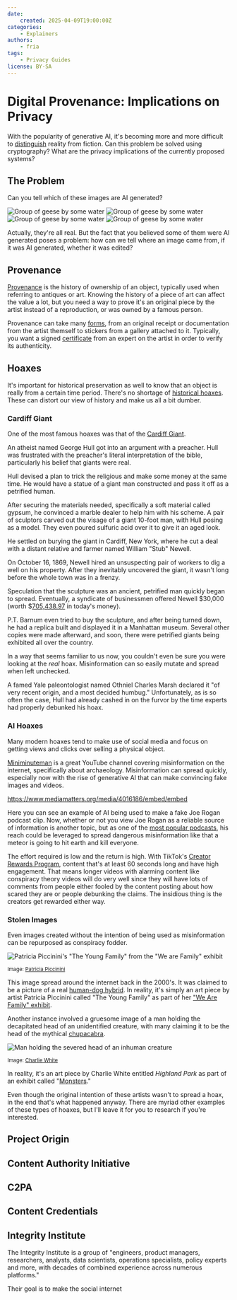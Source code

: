 ```yaml
---
date:
    created: 2025-04-09T19:00:00Z
categories:
    - Explainers
authors:
    - fria
tags:
    - Privacy Guides
license: BY-SA
---
```

# Digital Provenance: Implications on Privacy

With the popularity of generative AI, it's becoming more and more difficult to [distinguish](https://uwaterloo.ca/news/media/can-you-tell-ai-generated-people-real-ones) reality from fiction. Can this problem be solved using cryptography? What are the privacy implications of the currently proposed systems?<!-- more -->

## The Problem

Can you tell which of these images are AI generated?

![Group of geese by some water](../assets/images/digital-provenance/geese1.jpeg)
![Group of geese by some water](../assets/images/digital-provenance/geese2.jpeg)
![Group of geese by some water](../assets/images/digital-provenance/geese3.jpeg)
![Group of geese by some water](../assets/images/digital-provenance/geese4.jpeg)

Actually, they're all real. But the fact that you believed some of them were AI generated poses a problem: how can we tell where an image came from, if it was AI generated, whether it was edited?

## Provenance

[Provenance](https://youtu.be/K56EhgfCDjs) is the history of ownership of an object, typically used when referring to antiques or art. Knowing the history of a piece of art can affect the value a lot, but you need a way to prove it's an original piece by the artist instead of a reproduction, or was owned by a famous person.

Provenance can take many [forms](https://artbusiness.com/provwarn.html), from an original receipt or documentation from the artist themself to stickers from a gallery attached to it. Typically, you want a signed [certificate](https://www.artcertificate.co.uk/?id_article=2267) from an expert on the artist in order to verify its authenticity.

## Hoaxes

It's important for historical preservation as well to know that an object is really from a certain time period. There's no shortage of [historical hoaxes](https://www.history.com/articles/7-historical-hoaxes). These can distort our view of history and make us all a bit dumber.

### Cardiff Giant

One of the most famous hoaxes was that of the [Cardiff Giant](https://www.history.com/articles/the-cardiff-giant-fools-the-nation-145-years-ago).

An atheist named George Hull got into an argument with a preacher. Hull was frustrated with the preacher's literal interpretation of the bible, particularly his belief that giants were real.

Hull devised a plan to trick the religious and make some money at the same time. He would have a statue of a giant man constructed and pass it off as a petrified human.

After securing the materials needed, specifically a soft material called gypsum, he convinced a marble dealer to help him with his scheme. A pair of sculptors carved out the visage of a giant 10-foot man, with Hull posing as a model. They even poured sulfuric acid over it to give it an aged look.

He settled on burying the giant in Cardiff, New York, where he cut a deal with a distant relative and farmer named William "Stub" Newell.

On October 16, 1869, Newell hired an unsuspecting pair of workers to dig a well on his property. After they inevitably uncovered the giant, it wasn't long before the whole town was in a frenzy.

Speculation that the sculpture was an ancient, petrified man quickly began to spread. Eventually, a syndicate of businessmen offered Newell $30,000 (worth $[705,438.97](https://www.in2013dollars.com/us/inflation/1869?amount=30000) in today's money).

P.T. Barnum even tried to buy the sculpture, and after being turned down, he had a replica built and displayed it in a Manhattan museum. Several other copies were made afterward, and soon, there were petrified giants being exhibited all over the country.

In a way that seems familiar to us now, you couldn't even be sure you were looking at the *real* hoax. Misinformation can so easily mutate and spread when left unchecked.

A famed Yale paleontologist named Othniel Charles Marsh declared it "of very recent origin, and a most decided humbug." Unfortunately, as is so often the case, Hull had already cashed in on the furvor by the time experts had properly debunked his hoax.

### AI Hoaxes

Many modern hoaxes tend to make use of social media and focus on getting views and clicks over selling a physical object.

[Miniminuteman](https://youtu.be/Pc2psN0PFTk) is a great YouTube channel covering misinformation on the internet, specifically about archaeology. Misinformation can spread quickly, especially now with the rise of generative AI that can make convincing fake images and videos.

https://www.mediamatters.org/media/4016186/embed/embed

Here you can see an example of AI being used to make a fake Joe Rogan podcast clip. Now, whether or not you view Joe Rogan as a reliable source of information is another topic, but as one of the [most popular podcasts](https://podcastcharts.byspotify.com), his reach could be leveraged to spread dangerous misinformation like that a meteor is going to hit earth and kill everyone.

The effort required is low and the return is high. With TikTok's [Creator Rewards Program](https://www.tiktok.com/creator-academy/en/article/creator-rewards-program), content that's at least 60 seconds long and have high engagement. That means longer videos with alarming content like conspiracy theory videos will do very well since they will have lots of comments from people either fooled by the content posting about how scared they are or people debunking the claims. The insidious thing is the creators get rewarded either way.

### Stolen Images

Even images created without the intention of being used as misinformation can be repurposed as conspiracy fodder.

![Patricia Piccinini's "The Young Family" from the "We are Family" exhibit](../assets/images/digital-provenance/human_dog_hybrid.jpeg)

<small aria-hidden="true">Image: [Patricia Piccinini](https://patriciapiccinini.net/a-show.php?id=2003-Venice)</small>

This image spread around the internet back in the 2000's. It was claimed to be a picture of a real [human-dog hybrid](https://www.snopes.com/fact-check/the-young-family/). In reality, it's simply an art piece by artist Patricia Piccinini called "The Young Family" as part of her ["We Are Family" exhibit](https://patriciapiccinini.net/a-show.php?id=2003-Venice).

Another instance involved a gruesome image of a man holding the decapitated head of an unidentified creature, with many claiming it to be the head of the mythical [chupacabra](https://www.snopes.com/fact-check/chupacabra/).

![Man holding the severed head of an inhuman creature](../assets/images/digital-provenance/chupacabra.jpeg)

<small aria-hidden="true">Image: [Charlie White](https://themorningnews.org/gallery/monsters)</small>

In reality, it's an art piece by Charlie White entitled *Highland Park* as part of an exhibit called "[Monsters](https://themorningnews.org/gallery/monsters)."

Even though the original intention of these artists wasn't to spread a hoax, in the end that's what happened anyway. There are myriad other examples of these types of hoaxes, but I'll leave it for you to research if you're interested.

## Project Origin



## Content Authority Initiative

## C2PA

## Content Credentials

## Integrity Institute

The Integrity Institute is a group of "engineers, product managers, researchers, analysts, data scientists, operations specialists, policy experts and more, with decades of combined experience across numerous platforms."

Their goal is to make the social internet 